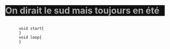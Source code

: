 <!doctype=html>
<!-- Hello world (JK) -->
<html>
  <header>
    <title>Sample Project</title>
  </header>
  <body>
    <h1>
      On dirait le sud mais toujours en été
    </h1>
    <code>
      void start{
      }
      void loop{
      }
    </code>
  </body>
</html>
<style>
  h1{
    color:#AAA;
    background:#111;
    }
</style>
